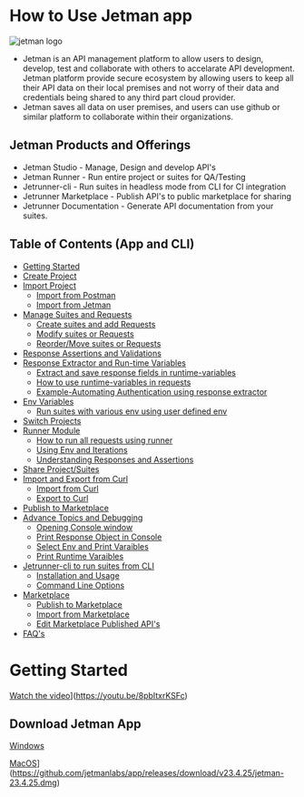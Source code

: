 # How to Use Jetman app
![jetman logo](https://jetmanlabs.com/media/icons/MainPage_jetmanLogo2.png)

* Jetman is an API management platform to allow users to design, develop, test and collaborate with others to accelarate API development. Jetman platform provide secure ecosystem by allowing users to keep all their API data on their local premises and not worry of their data and credentials being shared to any third part cloud provider.
* Jetman saves all data on user premises, and users can use github or similar platform to collaborate within their organizations.


## Jetman Products and Offerings
- Jetman Studio - Manage, Design and develop API's
- Jetman Runner - Run entire project or suites for QA/Testing
- Jetrunner-cli - Run suites in headless mode from CLI for CI integration
- Jetrunner Marketplace - Publish API's to public marketplace for sharing
- Jetrunner Documentation - Generate API documentation from your suites.

## Table of Contents (App and CLI)
- [Getting Started](#getting-started)
- [Create Project](#create-project)
- [Import Project](#import-project)
  - [Import from Postman](#import-from-postman)
  - [Import from Jetman](#import-from-jetman)
- [Manage Suites and Requests](#manage-suites-and-requests)
  - [Create suites and add Requests](#create-suites-and-add-requests)
  - [Modify suites or Requests](#modify-suites-or-requests)
  - [Reorder/Move suites or Requests](#move-suites-or-requests)
- [Response Assertions and Validations](#response-assertions-and-validations)
- [Response Extractor and Run-time Variables](#response-extractor-and-run-time-variables)
  - [Extract and save response fields in runtime-variables](#extract-and-save-response-fields-in-runtime-variables)
  - [How to use runtime-variables in requests](#how-to-use-runtime-variables-in-requests)
  - [Example-Automating Authentication using response extractor](Example-Automating-Authentication-using-response-extractor)
- [Env Variables](#Env-Variables)
  - [Run suites with various env using user defined env](#Run-suites-with-various-env-using-user-defined-env)
- [Switch Projects](#Switch-Projects)
- [Runner Module](#Runner-Module)
  - [How to run all requests using runner](#How-to-run-all-requests-using-runner)
  - [Using Env and Iterations](#Using-Env-and-Iterations)
  - [Understanding Responses and Assertions](#Understanding-Responses-and-Assertions)
- [Share Project/Suites](#Share-Project/Suites)
- [Import and Export from Curl](#Import-and-Export-from-Curl)
  - [Import from Curl](#Import-from-Curl)
  - [Export to Curl](#Export-to-Curl)
- [Publish to Marketplace](#Publish-to-Marketplace)
- [Advance Topics and Debugging](#Advance-Topics-and-Debugging)
  - [Opening Console window](#Opening-Console-window)
  - [Print Response Object in Console](#Print-Response-Object-in-Console)
  - [Select Env and Print Varaibles](#Select-Env-and-Print-Varaibles)
  - [Print Runtime Varaibles](#Print-Runtime-Varaibles)
- [Jetrunner-cli to run suites from CLI](#Jetrunner-cli-to-run-suites-from-CLI)
  - [Installation and Usage](#Installation-and-Usage)
  - [Command Line Options](#Command-Line-Options)
- [Marketplace](#Marketplace)
  - [Publish to Marketplace](#Publish-to-Marketplace)
  - [Import from Marketplace](#Import-from-Marketplace)
  - [Edit Marketplace Published API's](#Edit-Marketplace-Published-API's)
- [FAQ's](#FAQ's)

# Getting Started


[Watch the video](http://i3.ytimg.com/vi/8pbItxrKSFc/hqdefault.jpg)](https://youtu.be/8pbItxrKSFc)
## Download Jetman App

[Windows](https://github.com/jetmanlabs/app/releases/download/v23.4.25/jetman-Setup-23.4.25.exe)

[MacOS](https://jetmanlabs.com/docs/media/ss/mac.png)](https://github.com/jetmanlabs/app/releases/download/v23.4.25/jetman-23.4.25.dmg)

